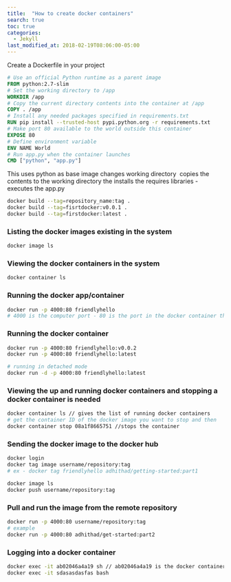 ```yaml
---
title:  "How to create docker containers"
search: true
toc: true
categories: 
  - Jekyll
last_modified_at: 2018-02-19T08:06:00-05:00
---
```


Create a Dockerfile in your project 

```dockerfile
# Use an official Python runtime as a parent image
FROM python:2.7-slim
# Set the working directory to /app
WORKDIR /app
# Copy the current directory contents into the container at /app
COPY . /app
# Install any needed packages specified in requirements.txt
RUN pip install --trusted-host pypi.python.org -r requirements.txt
# Make port 80 available to the world outside this container
EXPOSE 80
# Define environment variable
ENV NAME World
# Run app.py when the container launches
CMD ["python", "app.py"]
```

This uses python as base image
changes working directory 
copies the contents to the working directory
the installs the requires libraries - executes the app.py

```bash
docker build --tag=repository_name:tag .
docker build --tag=fisrtdocker:v0.0.1 .
docker build --tag=firstdocker:latest .
```

### Listing the docker images existing in the system
```bash
docker image ls
```

### Viewing the docker containers in the system
```bash
docker container ls
```

### Running the docker app/container
```bash
docker run -p 4000:80 friendlyhello
# 4000 is the computer port - 80 is the port in the docker container that is open to the outside world
```

### Running the docker container
```bash
docker run -p 4000:80 friendlyhello:v0.0.2
docker run -p 4000:80 friendlyhello:latest

# running in detached mode
docker run -d -p 4000:80 friendlyhello:latest
```

### Viewing the up and running docker containers and stopping a docker container is needed
```bash
docker container ls // gives the list of running docker containers
# get the container ID of the docker image you want to stop and then
docker container stop 08a1f8665751 //stops the container
```

### Sending the docker image to the docker hub
```bash
docker login
docker tag image username/repository:tag
# ex - docker tag friendlyhello adhithad/getting-started:part1

docker image ls
docker push username/repository:tag
```

### Pull and run the image from the remote repository
```bash
docker run -p 4000:80 username/repository:tag
# example
docker run -p 4000:80 adhithad/get-started:part2
```

### Logging into a docker container
```bash
docker exec -it ab02046a4a19 sh // ab02046a4a19 is the docker container ID
docker exec -it sdasasdasfas bash
```

